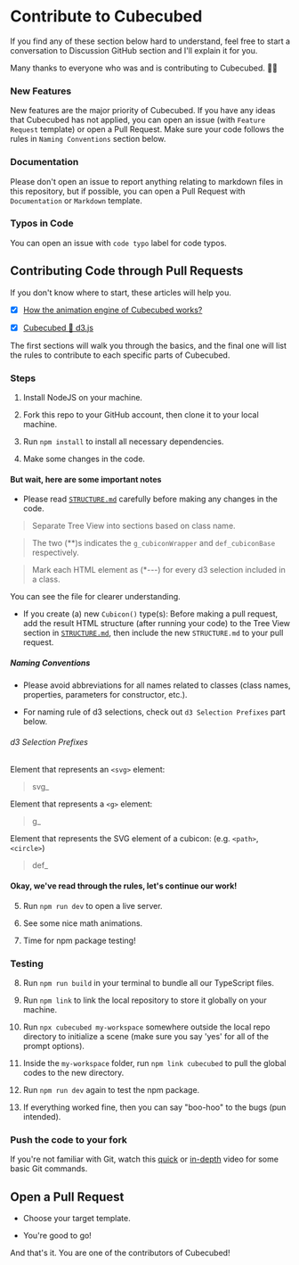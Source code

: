 # Contribute to Cubecubed

If you find any of these section below hard to understand, feel free to start a conversation to Discussion GitHub section and I'll explain it for you.

Many thanks to everyone who was and is contributing to Cubecubed. 🥳🎉

### New Features

New features are the major priority of Cubecubed. If you have any ideas that Cubecubed has not applied, you can open an issue (with `Feature Request` template) or open a Pull Request. Make sure your code follows the rules in `Naming Conventions` section below.

### Documentation

Please don't open an issue to report anything relating to markdown files in this repository, but if possible, you can open a Pull Request with `Documentation` or `Markdown` template.

### Typos in Code

You can open an issue with `code typo` label for code typos.

## Contributing Code through Pull Requests

If you don't know where to start, these articles will help you.

-   [x] [How the animation engine of Cubecubed works?](https://dev.to/imaphatduc/how-the-animation-engine-of-cubecubed-works-4m06)

-   [x] [Cubecubed 💖 d3.js](https://dev.to/imaphatduc/cubecubed-d3js-64f)

The first sections will walk you through the basics, and the final one will list the rules to contribute to each specific parts of Cubecubed.

### Steps

1. Install NodeJS on your machine.

2. Fork this repo to your GitHub account, then clone it to your local machine.

3. Run `npm install` to install all necessary dependencies.

4. Make some changes in the code.

#### But wait, here are some important notes

-   Please read [`STRUCTURE.md`](STRUCTURE.md) carefully before making any changes in the code.

> Separate Tree View into sections based on class name.

> The two (\*\*)s indicates the `g_cubiconWrapper` and `def_cubiconBase` respectively.

> Mark each HTML element as (\*---) for every d3 selection included in a class.

You can see the file for clearer understanding.

-   If you create (a) new `Cubicon()` type(s): Before making a pull request, add the result HTML structure (after running your code) to the Tree View section in [`STRUCTURE.md`](STRUCTURE.md), then include the new `STRUCTURE.md` to your pull request.

##### Naming Conventions

-   Please avoid abbreviations for all names related to classes (class names, properties, parameters for constructor, etc.).

-   For naming rule of d3 selections, check out `d3 Selection Prefixes` part below.

###### d3 Selection Prefixes

Element that represents an `<svg>` element:

> svg\_

Element that represents a `<g>` element:

> g\_

Element that represents the SVG element of a cubicon: (e.g. `<path>`, `<circle>`)

> def\_

#### Okay, we've read through the rules, let's continue our work!

5. Run `npm run dev` to open a live server.

6. See some nice math animations.

7. Time for npm package testing!

### Testing

8. Run `npm run build` in your terminal to bundle all our TypeScript files.

9. Run `npm link` to link the local repository to store it globally on your machine.

10. Run `npx cubecubed my-workspace` somewhere outside the local repo directory to initialize a scene (make sure you say 'yes' for all of the prompt options).

11. Inside the `my-workspace` folder, run `npm link cubecubed` to pull the global codes to the new directory.

12. Run `npm run dev` again to test the npm package.

13. If everything worked fine, then you can say "boo-hoo" to the bugs (pun intended).

### Push the code to your fork

If you're not familiar with Git, watch this [quick](https://www.youtube.com/watch?v=hwP7WQkmECE) or [in-depth](https://www.youtube.com/watch?v=SWYqp7iY_Tc) video for some basic Git commands.

## Open a Pull Request

-   Choose your target template.

-   You're good to go!

And that's it. You are one of the contributors of Cubecubed!
